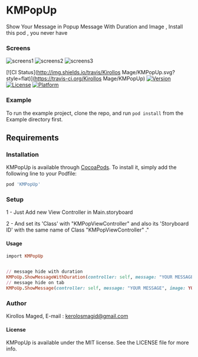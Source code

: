 # KMPopUp

Show Your Message in Popup Message With Duration and Image , Install this pod , you never have

### Screens
![screens1](http://spreskill.com/img/1.gif) ![screens2](http://spreskill.com/img/2.gif) ![screens3](http://spreskill.com/img/3.gif)



[![CI Status](http://img.shields.io/travis/Kirollos Mage/KMPopUp.svg?style=flat)](https://travis-ci.org/Kirollos Mage/KMPopUp)
[![Version](https://img.shields.io/cocoapods/v/KMPopUp.svg?style=flat)](http://cocoapods.org/pods/KMPopUp)
[![License](https://img.shields.io/cocoapods/l/KMPopUp.svg?style=flat)](http://cocoapods.org/pods/KMPopUp)
[![Platform](https://img.shields.io/cocoapods/p/KMPopUp.svg?style=flat)](http://cocoapods.org/pods/KMPopUp)

### Example

To run the example project, clone the repo, and run `pod install` from the Example directory first.

## Requirements

### Installation

KMPopUp is available through [CocoaPods](http://cocoapods.org). To install
it, simply add the following line to your Podfile:

```ruby
pod 'KMPopUp'
```

### Setup
1 - Just Add new View Controller in Main.storyboard

2 - And set its 'Class' with "KMPopViewController" and also its 'Storyboard ID' with the same name of Class "KMPopViewController" ."

#### Usage 
```ruby
import KMPopUp


// message hide with duration
KMPoUp.ShowMessageWithDuration(controller: self, message: "YOUR MESSAGE", image: YOUR IMAGE, duration: 2.0)
// message hide on tab
KMPoUp.ShowMessage(controller: self, message: "YOUR MESSAGE", image: YOUR IMAGE ))
```

### Author

Kirollos Maged, E-mail : kerolosmagid@gmail.com

#### License

KMPopUp is available under the MIT license. See the LICENSE file for more info.
